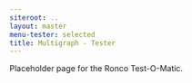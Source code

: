 ```yaml
---
siteroot: ..
layout: master
menu-tester: selected
title: Multigraph - Tester
---
```


Placeholder page for the Ronco Test-O-Matic.
